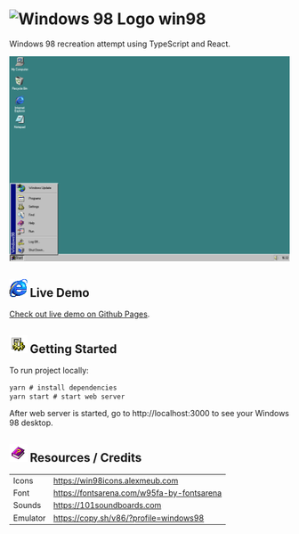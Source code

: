 # ![Windows 98 Logo](public/favicon.ico) win98
Windows 98 recreation attempt using TypeScript and React.

![Demo Screenshot](demo-screen.png)

## ![Internet Explorer Icon](src/static/icons/ie-icon.png) Live Demo
[Check out live demo on Github Pages](https://zabdalimov.github.io/win98).

## ![Internet Explorer Icon](src/static/icons/settings-icon.png) Getting Started
To run project locally:
```shell
yarn # install dependencies
yarn start # start web server
```

After web server is started, go to http://localhost:3000 to see your Windows 98 desktop.

## ![Internet Explorer Icon](src/static/icons/help-book-icon.png) Resources / Credits
|               |                                               |
| ------------- | --------------------------------------------- |
| Icons         | https://win98icons.alexmeub.com               |
| Font          | https://fontsarena.com/w95fa-by-fontsarena    |
| Sounds        | https://101soundboards.com                    |
| Emulator      | https://copy.sh/v86/?profile=windows98        |